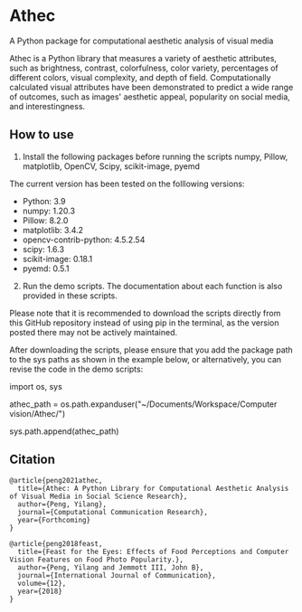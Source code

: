# Athec
A Python package for computational aesthetic analysis of visual media

Athec is a Python library that measures a variety of aesthetic attributes, such as brightness, contrast, colorfulness, color variety, percentages of different colors, visual complexity, and depth of field. Computationally calculated visual attributes have been demonstrated to predict a wide range of outcomes, such as images' aesthetic appeal, popularity on social media, and interestingness. 

## How to use
1. Install the following packages before running the scripts
numpy, Pillow, matplotlib, OpenCV, Scipy, scikit-image, pyemd

The current version has been tested on the folllowing versions:
* Python: 3.9
* numpy: 1.20.3
* Pillow: 8.2.0
* matplotlib: 3.4.2
* opencv-contrib-python: 4.5.2.54
* scipy: 1.6.3
* scikit-image: 0.18.1
* pyemd: 0.5.1

2. Run the demo scripts. The documentation about each function is also provided in these scripts.

Please note that it is recommended to download the scripts directly from this GitHub repository instead of using pip in the terminal, as the version posted there may not be actively maintained.

After downloading the scripts, please ensure that you add the package path to the sys paths as shown in the example below, or alternatively, you can revise the code in the demo scripts:

import os, sys

athec_path = os.path.expanduser("~/Documents/Workspace/Computer vision/Athec/")

sys.path.append(athec_path)

## Citation
```
@article{peng2021athec,
  title={Athec: A Python Library for Computational Aesthetic Analysis of Visual Media in Social Science Research},
  author={Peng, Yilang},
  journal={Computational Communication Research},
  year={Forthcoming}
}

@article{peng2018feast,
  title={Feast for the Eyes: Effects of Food Perceptions and Computer Vision Features on Food Photo Popularity.},
  author={Peng, Yilang and Jemmott III, John B},
  journal={International Journal of Communication},
  volume={12},
  year={2018}
}

```

